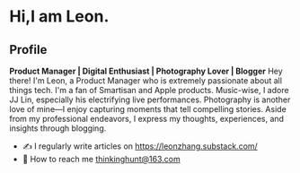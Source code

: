 # Hi,I am Leon.

## Profile
**Product Manager | Digital Enthusiast | Photography Lover | Blogger**
Hey there! I'm Leon, a Product Manager who is extremely passionate about all things tech. I'm a fan of Smartisan and Apple products.
Music-wise, I adore JJ Lin, especially his electrifying live performances. Photography is another love of mine—I enjoy capturing moments that tell compelling stories.
Aside from my professional endeavors, I express my thoughts, experiences, and insights through blogging.

- ✍️ I regularly write articles on https://leonzhang.substack.com/
- 📮 How to reach me thinkinghunt@163.com
